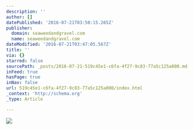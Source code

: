 ```yaml
---
description: ''
author: []
datePublished: '2016-07-21T03:50:15.265Z'
publisher:
  domain: seaweedandgravel.com
  name: seaweedandgravel.com
dateModified: '2016-07-21T03:47:05.567Z'
title: ''
via: {}
starred: false
sourcePath: _posts/2016-07-21-519c45e1-c6fa-4f27-9c83-77a5c125a000.md
inFeed: true
hasPage: true
inNav: false
url: 519c45e1-c6fa-4f27-9c83-77a5c125a000/index.html
_context: 'http://schema.org'
_type: Article

---
```

![](http://cdn.shopify.com/s/files/1/0168/8754/files/Honda-Gullwing-Seaweed-_-Gravel-Brat_1024x1024.jpg?12191532947489496853)
